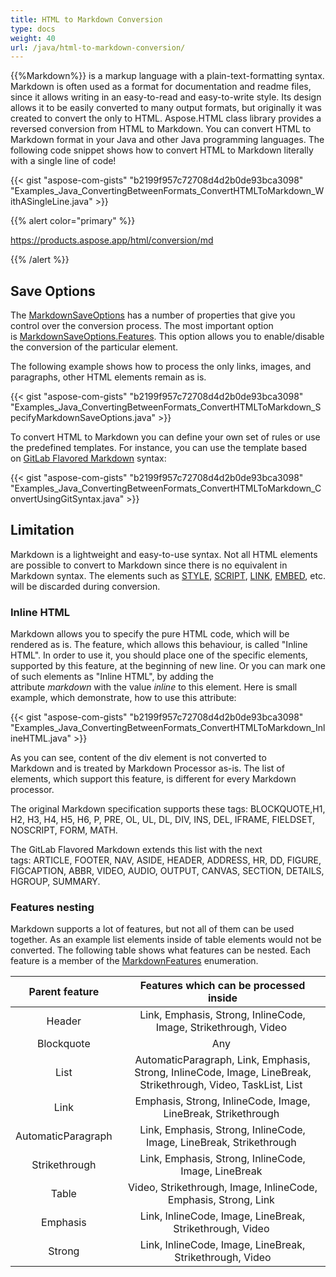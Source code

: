 ```yaml
---
title: HTML to Markdown Conversion
type: docs
weight: 40
url: /java/html-to-markdown-conversion/
---
```


{{%Markdown%}} is a markup language with a plain-text-formatting syntax. Markdown is often used as a format for documentation and readme files, since it allows writing in an easy-to-read and easy-to-write style. Its design allows it to be easily converted to many output formats, but originally it was created to convert the only to HTML. Aspose.HTML class library provides a reversed conversion from HTML to Markdown. You can convert HTML to Markdown format in your Java and other Java programming languages. The following code snippet shows how to convert HTML to Markdown literally with a single line of code!

{{< gist "aspose-com-gists" "b2199f957c72708d4d2b0de93bca3098" "Examples_Java_ConvertingBetweenFormats_ConvertHTMLToMarkdown_WithASingleLine.java" >}}

{{% alert color="primary" %}} 

<https://products.aspose.app/html/conversion/md>

{{% /alert %}} 
## **Save Options** ## 
The [MarkdownSaveOptions](https://apireference.aspose.com/java/html/aspose.html.saving/markdownsaveoptions) has a number of properties that give you control over the conversion process. The most important option is [MarkdownSaveOptions.Features](https://apireference.aspose.com/java/html/aspose.html.saving/markdownsaveoptions/properties/features). This option allows you to enable/disable the conversion of the particular element.

The following example shows how to process the only links, images, and paragraphs, other HTML elements remain as is.

{{< gist "aspose-com-gists" "b2199f957c72708d4d2b0de93bca3098" "Examples_Java_ConvertingBetweenFormats_ConvertHTMLToMarkdown_SpecifyMarkdownSaveOptions.java" >}}

To convert HTML to Markdown you can define your own set of rules or use the predefined templates. For instance, you can use the template based on [GitLab Flavored Markdown](https://guides.github.com/features/mastering-markdown/) syntax:

{{< gist "aspose-com-gists" "b2199f957c72708d4d2b0de93bca3098" "Examples_Java_ConvertingBetweenFormats_ConvertHTMLToMarkdown_ConvertUsingGitSyntax.java" >}}
## **Limitation** ## 
Markdown is a lightweight and easy-to-use syntax. Not all HTML elements are possible to convert to Markdown since there is no equivalent in Markdown syntax. The elements such as [STYLE](https://html.spec.whatwg.org/multipage/semantics.html#the-style-element), [SCRIPT](https://html.spec.whatwg.org/multipage/scripting.html#the-script-element), [LINK](https://html.spec.whatwg.org/multipage/semantics.html#the-link-element), [EMBED](https://html.spec.whatwg.org/multipage/iframe-embed-object.html#the-embed-element), etc. will be discarded during conversion.
### **Inline HTML** ### 
Markdown allows you to specify the pure HTML code, which will be rendered as is. The feature, which allows this behaviour, is called "Inline HTML". In order to use it, you should place one of the specific elements, supported by this feature, at the beginning of new line. Or you can mark one of such elements as "Inline HTML", by adding the attribute *markdown* with the value *inline* to this element. Here is small example, which demonstrate, how to use this attribute:

{{< gist "aspose-com-gists" "b2199f957c72708d4d2b0de93bca3098" "Examples_Java_ConvertingBetweenFormats_ConvertHTMLToMarkdown_InlineHTML.java" >}}

As you can see, content of the div element is not converted to Markdown and is treated by Markdown Processor as-is. The list of elements, which support this feature, is different for every Markdown processor.

The original Markdown specification supports these tags: BLOCKQUOTE,H1, H2, H3, H4, H5, H6, P, PRE, OL, UL, DL, DIV, INS, DEL, IFRAME, FIELDSET, NOSCRIPT, FORM, MATH.

The GitLab Flavored Markdown extends this list with the next tags: ARTICLE, FOOTER, NAV, ASIDE, HEADER, ADDRESS, HR, DD, FIGURE, FIGCAPTION, ABBR, VIDEO, AUDIO, OUTPUT, CANVAS, SECTION, DETAILS, HGROUP, SUMMARY.
### **Features nesting** ### 
Markdown supports a lot of features, but not all of them can be used together. As an example list elements inside of table elements would not be converted. The following table shows what features can be nested. Each feature is a member of the [MarkdownFeatures](https://apireference.aspose.com/java/html/aspose.html.saving/markdownfeatures) enumeration.

|**Parent feature** |**Features which can be processed inside**|
| :-: | :-: |
|Header |Link, Emphasis, Strong, InlineCode, Image, Strikethrough, Video |
|Blockquote |Any |
|List |AutomaticParagraph, Link, Emphasis, Strong, InlineCode, Image, LineBreak, Strikethrough, Video, TaskList, List |
|Link |Emphasis, Strong, InlineCode, Image, LineBreak, Strikethrough |
|AutomaticParagraph |Link, Emphasis, Strong, InlineCode, Image, LineBreak, Strikethrough |
|Strikethrough |Link, Emphasis, Strong, InlineCode, Image, LineBreak |
|Table |Video, Strikethrough, Image, InlineCode, Emphasis, Strong, Link |
|Emphasis |Link, InlineCode, Image, LineBreak, Strikethrough, Video |
|Strong |Link, InlineCode, Image, LineBreak, Strikethrough, Video|

